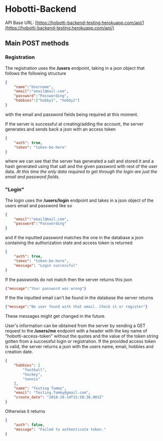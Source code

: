 # Hobotti-Backend

API Base URL:
[https://hobotti-backend-testing.herokuapp.com/api/](https://hobotti-backend-testing.herokuapp.com/api/)

## Main POST methods
### Registration
The registration uses the **/users** endpoint, taking in a json object that follows the following structure
```json
{
	"name":"Username",
	"email":"email@mail.com",
	"password":"Passwording",
	"hobbies":["hobby1", "hobby2"]
}
```
with the email and password fields being required at this moment.

If the server is successful at creating/adding the account, the server generates and sends back a json with an access token
```json
{
    "auth": true,
    "token": "token-be-here"
}
```

where we can see that the server has generated a salt and stored it and a hash generated using that salt and the given password with rest of the user data.
*At this time the only data required to get through the login are just the email and password fields.*

### "Login"
The login uses the **/users/login** endpoint and takes in a json object of the users email and password like so
```json
{
	"email":"email@mail.com",
	"password":"Passwording"
}
```
and if the inputted password matches the one in the database a json containing the authorization state and access token is returned
```json
{
    "auth": true,
    "token": "token-be-here",
    "message": "Login successful"
}
```

If the passwords do not match then the server returns this json
```json
{"message":"Your password was wrong"}
```
If the the inputted email can't be found in the database the server returns
```json
{"message":"No user found with that email. Check it or register"}
```
These messages might get changed in the future.

User's information can be obtained from the server by sending a GET request to the **/users/me** endpoint with a header with the key name of "hobotti-access-token" without the quotes and the value of the token string gotten from a successful login or registration.
If the provided access token is valid, the server returns a json with the users name, email, hobbies and creation date.
```json
{
    "hobbies": [
        "football",
        "hockey",
        "tennis"
    ],
    "name": "Testing Tommy",
    "email": "Testing.Tommy@gmail.com",
    "create_date": "2018-10-14T15:50:38.001Z"
}
```
Otherwise it returns
```json
{
    "auth": false,
    "message": "Failed to authenticate token."
}
```

